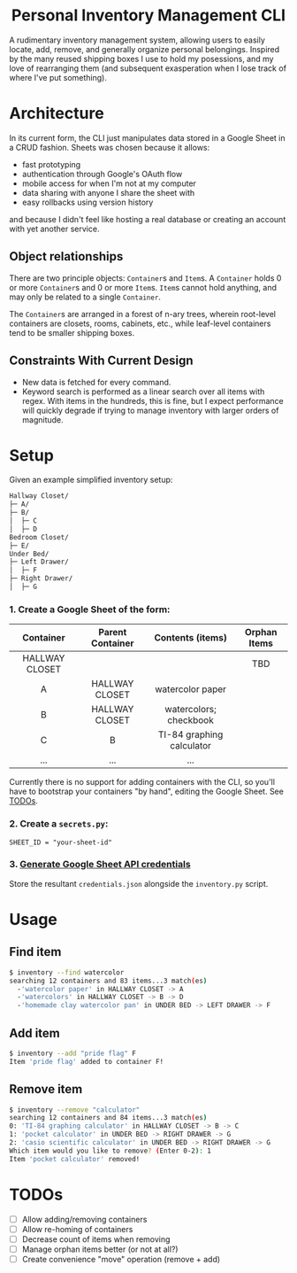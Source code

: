 <h1 align="center">
  Personal Inventory Management CLI
</h1>

A rudimentary inventory management system, allowing users to easily locate, add, remove, and generally organize personal belongings. Inspired by the many reused shipping boxes I use to hold my posessions, and my love of rearranging them (and subsequent exasperation when I lose track of where I've put something).

# Architecture

In its current form, the CLI just manipulates data stored in a Google Sheet in a CRUD fashion. Sheets was chosen because it allows:
- fast prototyping
- authentication through Google's OAuth flow 
- mobile access for when I'm not at my computer
- data sharing with anyone I share the sheet with
- easy rollbacks using version history

and because I didn't feel like hosting a real database or creating an account with yet another service.

## Object relationships

There are two principle objects: `Container`s and `Item`s. A `Container` holds 0 or more `Container`s and 0 or more `Item`s. `Item`s cannot hold anything, and may only be related to a single `Container`.

The `Container`s are arranged in a forest of n-ary trees, wherein root-level containers are closets, rooms, cabinets, etc., while leaf-level containers tend to be smaller shipping boxes.

## Constraints With Current Design

- New data is fetched for every command.
- Keyword search is performed as a linear search over all items with regex. With items in the hundreds, this is fine, but I expect performance will quickly degrade if trying to manage inventory with larger orders of magnitude.

# Setup

Given an example simplified inventory setup:
```bash
Hallway Closet/
├─ A/
├─ B/
│  ├─ C
│  ├─ D
Bedroom Closet/
├─ E/
Under Bed/
├─ Left Drawer/
│  ├─ F
├─ Right Drawer/
│  ├─ G
```

### 1. Create a Google Sheet of the form:

**Container**|**Parent Container**|**Contents (items)**|**Orphan Items**
:-----:|:-----:|:-----:|:-----:
HALLWAY CLOSET|||TBD
A|HALLWAY CLOSET|watercolor paper|
B|HALLWAY CLOSET|watercolors; checkbook| 
C|B|TI-84 graphing calculator| 
...|...|...|

Currently there is no support for adding containers with the CLI, so you'll have to bootstrap your containers "by hand", editing the Google Sheet. See [TODOs](#TODOs).

### 2. Create a `secrets.py`:
```
SHEET_ID = "your-sheet-id" 
```
### 3. [Generate Google Sheet API credentials](https://developers.google.com/workspace/guides/create-credentials)
Store the resultant `credentials.json` alongside the `inventory.py` script.

# Usage

## Find item
```bash
$ inventory --find watercolor
searching 12 containers and 83 items...3 match(es)
  -'watercolor paper' in HALLWAY CLOSET -> A
  -'watercolors' in HALLWAY CLOSET -> B -> D
  -'homemade clay watercolor pan' in UNDER BED -> LEFT DRAWER -> F
```
## Add item
```bash
$ inventory --add "pride flag" F
Item 'pride flag' added to container F!
```
## Remove item
```bash
$ inventory --remove "calculator"
searching 12 containers and 84 items...3 match(es)
0: 'TI-84 graphing calculator' in HALLWAY CLOSET -> B -> C
1: 'pocket calculator' in UNDER BED -> RIGHT DRAWER -> G
2: 'casio scientific calculator' in UNDER BED -> RIGHT DRAWER -> G
Which item would you like to remove? (Enter 0-2): 1
Item 'pocket calculator' removed!
```

# TODOs
- [ ] Allow adding/removing containers
- [ ] Allow re-homing of containers
- [ ] Decrease count of items when removing
- [ ] Manage orphan items better (or not at all?)
- [ ] Create convenience "move" operation (remove + add)
